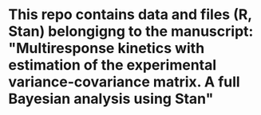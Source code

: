 # This repo contains data and files (R, Stan) belongigng to the manuscript: "Multiresponse kinetics with estimation of the experimental variance-covariance matrix. A full Bayesian analysis using Stan"
